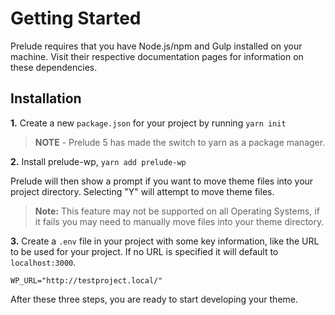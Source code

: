 # Getting Started
Prelude requires that you have Node.js/npm and Gulp installed on your machine.
Visit their respective documentation pages for information on these dependencies.

## Installation

**1.** Create a new `package.json` for your project by running `yarn init`

> **NOTE** - Prelude 5 has made the switch to yarn as a package manager.

**2.** Install prelude-wp, `yarn add prelude-wp`

Prelude will then show a prompt if you want to move theme files into your project
directory. Selecting "Y" will attempt to move theme files.

> **Note:** This feature may not be supported on all Operating Systems, if it fails
you may need to manually move files into your theme directory.

**3.** Create a `.env` file in your project with some key information, like the URL to be used for your project. If no URL is specified it will default to `localhost:3000`.

```
WP_URL="http://testproject.local/"
```

After these three steps, you are ready to start developing your theme.
